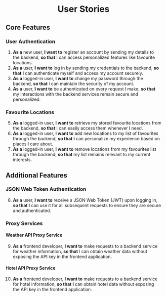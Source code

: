 <center>

# User Stories

</center>

## Core Features

### User Authentication

1. **As a** new user, **I want to** register an account by sending my details to the backend, **so that** I can access personalized features like favourite locations.
2. **As a** user, **I want to** log in by sending my credentials to the backend, **so that** I can authenticate myself and access my account securely.
3. **As a** logged-in user, **I want to** change my password through the backend, **so that** I can maintain the security of my account.
4. **As a** user, **I want to** be authenticated on every request I make, **so that** my interactions with the backend services remain secure and personalized.

### Favourite Locations

5. **As a** logged-in user, **I want to** retrieve my stored favourite locations from the backend, **so that** I can easily access them whenever I need.
6. **As a** logged-in user, **I want to** add new locations to my list of favourites through the backend, **so that** I can personalize my experience based on places I care about.
7. **As a** logged-in user, **I want to** remove locations from my favourites list through the backend, **so that** my list remains relevant to my current interests.

## Additional Features

### JSON Web Token Authentication

8. **As a** user, **I want to** receive a JSON Web Token (JWT) upon logging in, **so that** I can use it for all subsequent requests to ensure they are secure and authenticated.

### Proxy Services

#### Weather API Proxy Service

9. **As a** frontend developer, **I want to** make requests to a backend service for weather information, **so that** I can obtain weather data without exposing the API key in the frontend application.

#### Hotel API Proxy Service

10. **As a** frontend developer, **I want to** make requests to a backend service for hotel information, **so that** I can obtain hotel data without exposing the API key in the frontend application.